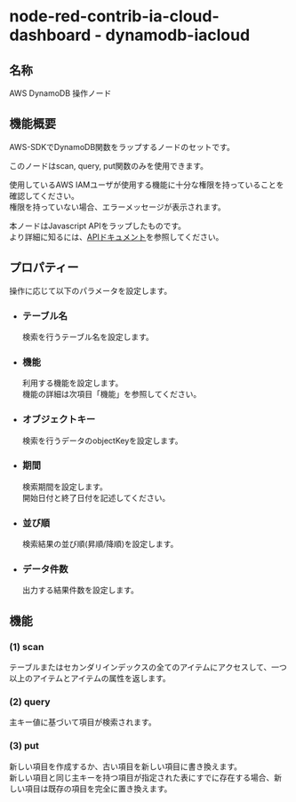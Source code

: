 # node-red-contrib-ia-cloud-dashboard - dynamodb-iacloud

## 名称
AWS DynamoDB 操作ノード



## 機能概要

AWS-SDKでDynamoDB関数をラップするノードのセットです。

このノードはscan, query, put関数のみを使用できます。

使用しているAWS IAMユーザが使用する機能に十分な権限を持っていることを確認してください。  
権限を持っていない場合、エラーメッセージが表示されます。

本ノードはJavascript APIをラップしたものです。  
より詳細に知るには、[APIドキュメント](https://docs.aws.amazon.com/sdkforruby/api/Aws/DynamoDB/Client.html)を参照してください。



## プロパティー

操作に応じて以下のパラメータを設定します。  

- ### テーブル名
  検索を行うテーブル名を設定します。

- ### 機能  
  利用する機能を設定します。  
  機能の詳細は次項目「機能」を参照してください。

- ### オブジェクトキー  
  検索を行うデータのobjectKeyを設定します。

- ### 期間  
  検索期間を設定します。  
  開始日付と終了日付を記述してください。

- ### 並び順  
  検索結果の並び順(昇順/降順)を設定します。  

- ### データ件数   
  出力する結果件数を設定します。  


## 機能

### (1) scan
テーブルまたはセカンダリインデックスの全てのアイテムにアクセスして、一つ以上のアイテムとアイテムの属性を返します。  


### (2) query
主キー値に基づいて項目が検索されます。  


### (3) put
新しい項目を作成するか、古い項目を新しい項目に書き換えます。  
新しい項目と同じ主キーを持つ項目が指定された表にすでに存在する場合、新しい項目は既存の項目を完全に置き換えます。  


<!--
## ポリシー
次のユーザポリシーまたは権限を持つIAMユーザをセットアップする必要があります。  
権限を持っていない場合、エラーメッセージが表示されます。

    {
        "Version": "2012-10-17",
        "Statement": [
            {
                "Sid": "AccessDynamoDBStreamOnly",
                "Effect": "Allow",
                "Action": [
                    "dynamodb:DescribeStream",
                    "dynamodb:GetRecords",
                    "dynamodb:GetShardIterator",
                    "dynamodb:ListStreams"
                ],
                "Resource": "arn:aws:dynamodb:eu-west-1:952427577739:table/example/stream/*"
            }
        ]
    }



## 内部プロパティー

AWS接続先に応じて、ノード内のAWS項目で以下のパラメータを設定する必要があります。  
Access Id, Secret Keyの詳細は [AWS - アクセスキーについて](https://aws.amazon.com/jp/developers/access-keys/)を参照してください。
- ### Name
    接続先の名称を記述します。  
    例：AWS-User1

- ### Region
    接続先のリージョン名を記述します。  
    例：ap-northeast-1

- ### Access Id
    接続を行うアカウントのアクセスIDを記述します。  
    例：AKIAIOSFODNN7EXAMPLE

- ### Secret Key
    接続を行うアカウントのシークレットキーを記述します。  
    例：wJalrXUtnFEMI/K7MDENG/bPxRfiCYEXAMPLEKEY

-->